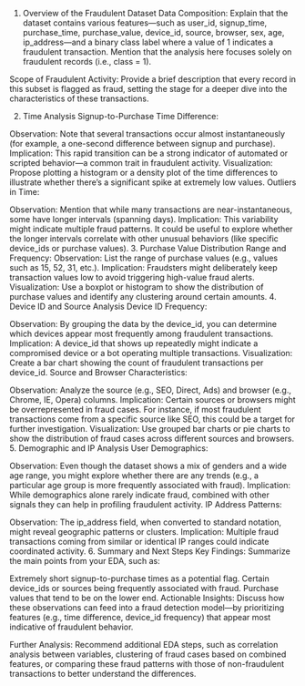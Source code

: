 1. Overview of the Fraudulent Dataset
Data Composition:
Explain that the dataset contains various features—such as user_id, signup_time, purchase_time, purchase_value, device_id, source, browser, sex, age, ip_address—and a binary class label where a value of 1 indicates a fraudulent transaction. Mention that the analysis here focuses solely on fraudulent records (i.e., class = 1).

Scope of Fraudulent Activity:
Provide a brief description that every record in this subset is flagged as fraud, setting the stage for a deeper dive into the characteristics of these transactions.

2. Time Analysis
Signup-to-Purchase Time Difference:

Observation: Note that several transactions occur almost instantaneously (for example, a one-second difference between signup and purchase).
Implication: This rapid transition can be a strong indicator of automated or scripted behavior—a common trait in fraudulent activity.
Visualization: Propose plotting a histogram or a density plot of the time differences to illustrate whether there’s a significant spike at extremely low values.
Outliers in Time:

Observation: Mention that while many transactions are near-instantaneous, some have longer intervals (spanning days).
Implication: This variability might indicate multiple fraud patterns. It could be useful to explore whether the longer intervals correlate with other unusual behaviors (like specific device_ids or purchase values).
3. Purchase Value Distribution
Range and Frequency:
Observation: List the range of purchase values (e.g., values such as 15, 52, 31, etc.).
Implication: Fraudsters might deliberately keep transaction values low to avoid triggering high-value fraud alerts.
Visualization: Use a boxplot or histogram to show the distribution of purchase values and identify any clustering around certain amounts.
4. Device ID and Source Analysis
Device ID Frequency:

Observation: By grouping the data by the device_id, you can determine which devices appear most frequently among fraudulent transactions.
Implication: A device_id that shows up repeatedly might indicate a compromised device or a bot operating multiple transactions.
Visualization: Create a bar chart showing the count of fraudulent transactions per device_id.
Source and Browser Characteristics:

Observation: Analyze the source (e.g., SEO, Direct, Ads) and browser (e.g., Chrome, IE, Opera) columns.
Implication: Certain sources or browsers might be overrepresented in fraud cases. For instance, if most fraudulent transactions come from a specific source like SEO, this could be a target for further investigation.
Visualization: Use grouped bar charts or pie charts to show the distribution of fraud cases across different sources and browsers.
5. Demographic and IP Analysis
User Demographics:

Observation: Even though the dataset shows a mix of genders and a wide age range, you might explore whether there are any trends (e.g., a particular age group is more frequently associated with fraud).
Implication: While demographics alone rarely indicate fraud, combined with other signals they can help in profiling fraudulent activity.
IP Address Patterns:

Observation: The ip_address field, when converted to standard notation, might reveal geographic patterns or clusters.
Implication: Multiple fraud transactions coming from similar or identical IP ranges could indicate coordinated activity.
6. Summary and Next Steps
Key Findings:
Summarize the main points from your EDA, such as:

Extremely short signup-to-purchase times as a potential flag.
Certain device_ids or sources being frequently associated with fraud.
Purchase values that tend to be on the lower end.
Actionable Insights:
Discuss how these observations can feed into a fraud detection model—by prioritizing features (e.g., time difference, device_id frequency) that appear most indicative of fraudulent behavior.

Further Analysis:
Recommend additional EDA steps, such as correlation analysis between variables, clustering of fraud cases based on combined features, or comparing these fraud patterns with those of non-fraudulent transactions to better understand the differences.